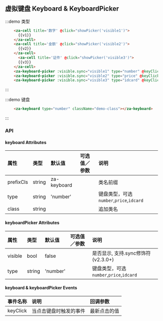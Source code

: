 <script>
const getValue = (v, key) => {
  if (key == 'delete') {
    return v.slice(0, -1)
  }
  return `${v}${key}`
}
export default {
  data() {
    return {
      visible1: false,
      visible2: false,
      visible3: false,
      v1:'',
      v2:'',
      v3:'',
    }
  },
  methods: {
    handleChange1(key) {
      if (['close', 'ok'].indexOf(key) > -1) {
        return;
      }
      this.v1 = getValue(this.v1, key)
      console.log(this.v1);
    },
    showPicker(name) {
      this[name] = true;
    },
    handleChange2(key) {
      if (['close', 'ok'].indexOf(key) > -1) {
        return;
      }
      this.v2 = getValue(this.v2, key)
      console.log(this.v2);
    },
    handleChange3(key) {
      if (['close', 'ok'].indexOf(key) > -1) {
        return;
      }
      this.v3 = getValue(this.v3, key)
      console.log(this.v3);
    },
  },
};
</script>

## 虚拟键盘 Keyboard & KeyboardPicker

:::demo 类型
```html
    <za-cell title='数字' @click="showPicker('visible1')">
      {{v1}}
    </za-cell>
    <za-cell title='金额' @click="showPicker('visible2')">
      {{v2}}
    </za-cell>
      <za-cell title='证件' @click="showPicker('visible3')">
      {{v3}}
    </za-cell>
    <za-keyboard-picker :visible.sync="visible1" type="number" @keyClick="handleChange1" ></za-keyboard-picker>
    <za-keyboard-picker :visible.sync="visible2" type="price" @keyClick="handleChange2" ></za-keyboard-picker>
    <za-keyboard-picker :visible.sync="visible3" type="idcard" @keyClick="handleChange3" ></za-keyboard-picker>
```
:::

:::demo 键盘
```html
    <za-keyboard type="number" className="demo-class"></za-keyboard>
```
:::

### API

#### keyboard Attributes

| 属性 | 类型 | 默认值 | 可选值／参数 | 说明 |
| :--- | :--- | :--- | :--- | :--- |
| prefixCls | string | za-keyboard | | 类名前缀 |
| type | string | 'number' | | 键盘类型，可选`number`,`price`,`idcard` |
| class | string | | | 追加类名 |

#### keyboardPicker Attributes

| 属性 | 类型 | 默认值 | 可选值／参数 | 说明 |
| :--- | :--- | :--- | :--- | :--- |
| visible | bool | false | | 是否显示, 支持.sync修饰符 (v2.3.0+) |
| type | string | 'number' | | 键盘类型，可选`number`,`price`,`idcard` |

#### keyboard & keyboardPicker Events
| 事件名称 | 说明 | 回调参数 |
| :--- | :--- | :--- |
| keyClick | 当点击键盘时触发的事件 | 最新点击的值 |